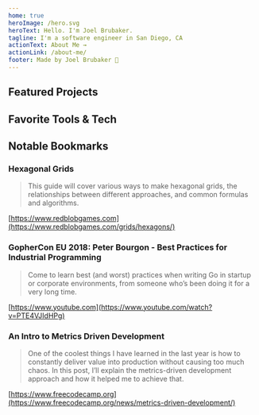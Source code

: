 ```yaml
---
home: true
heroImage: /hero.svg
heroText: Hello. I'm Joel Brubaker.
tagline: I'm a software engineer in San Diego, CA
actionText: About Me →
actionLink: /about-me/
footer: Made by Joel Brubaker 🤠
---
```


## Featured **Projects**

<projects />

## Favorite **Tools & Tech**

<tech-stack />

## Notable **Bookmarks**

### Hexagonal Grids

> This guide will cover various ways to make hexagonal grids, the relationships between different approaches, and common formulas and algorithms.

[https://www.redblobgames.com](https://www.redblobgames.com/grids/hexagons/)

### GopherCon EU 2018: Peter Bourgon - Best Practices for Industrial Programming

> Come to learn best (and worst) practices when writing Go in startup or corporate environments,
> from someone who’s been doing it for a very long time.

[https://www.youtube.com](https://www.youtube.com/watch?v=PTE4VJIdHPg)

### An Intro to Metrics Driven Development

> One of the coolest things I have learned in the last year is how to constantly deliver value into production without causing too much chaos. In this post, I’ll explain the metrics-driven development approach and how it helped me to achieve that.

[https://www.freecodecamp.org](https://www.freecodecamp.org/news/metrics-driven-development/)
